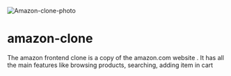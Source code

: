 ![Amazon-clone-photo](https://github.com/khushi-baghel/amazon-clone/assets/144477571/245989cf-8dba-4acd-95ba-06ab42cbc6e0)
# amazon-clone
The amazon frontend clone is a copy of the amazon.com website . It has all the main features like browsing products, searching, adding item in cart 
